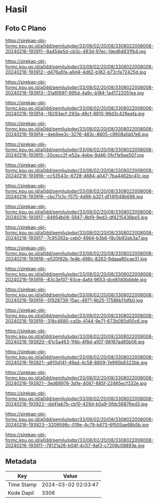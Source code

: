 # Hasil

## Foto C Plano

https://sirekap-obj-formc.kpu.go.id/a0dd/pemilu/pdpr/33/08/02/20/08/3308022008008-20240216-193911--8a454e5d-cb3c-483d-97ec-1ded64831fb4.jpg

https://sirekap-obj-formc.kpu.go.id/a0dd/pemilu/pdpr/33/08/02/20/08/3308022008008-20240216-193912--d476a5fa-a9d4-4d62-b182-b72cfe72425d.jpg

https://sirekap-obj-formc.kpu.go.id/a0dd/pemilu/pdpr/33/08/02/20/08/3308022008008-20240216-193913--31a6f697-995d-4a9c-b184-1a41722051ea.jpg

https://sirekap-obj-formc.kpu.go.id/a0dd/pemilu/pdpr/33/08/02/20/08/3308022008008-20240216-193914--16293acf-293a-48cf-8810-96d3c426eafa.jpg

https://sirekap-obj-formc.kpu.go.id/a0dd/pemilu/pdpr/33/08/02/20/08/3308022008008-20240216-193914--4eb6ee3c-3276-483c-8605-c9908a1dd7e6.jpg

https://sirekap-obj-formc.kpu.go.id/a0dd/pemilu/pdpr/33/08/02/20/08/3308022008008-20240216-193915--20cecc2f-e52a-4ebe-9d46-0fcf1e5ee507.jpg

https://sirekap-obj-formc.kpu.go.id/a0dd/pemilu/pdpr/33/08/02/20/08/3308022008008-20240216-193916--cc53543c-6728-4684-a047-7ba4462bc41c.jpg

https://sirekap-obj-formc.kpu.go.id/a0dd/pemilu/pdpr/33/08/02/20/08/3308022008008-20240216-193916--cbc71c1c-f575-4d98-b321-df14f648b696.jpg

https://sirekap-obj-formc.kpu.go.id/a0dd/pemilu/pdpr/33/08/02/20/08/3308022008008-20240216-193917--84954b06-5847-4bf9-9ed3-df4215438be5.jpg

https://sirekap-obj-formc.kpu.go.id/a0dd/pemilu/pdpr/33/08/02/20/08/3308022008008-20240216-193917--7c95392a-ceb0-4964-b3b6-f8c0b92eb3a7.jpg

https://sirekap-obj-formc.kpu.go.id/a0dd/pemilu/pdpr/33/08/02/20/08/3308022008008-20240216-193918--e520f82b-1e4b-498c-8263-9daaa80cae31.jpg

https://sirekap-obj-formc.kpu.go.id/a0dd/pemilu/pdpr/33/08/02/20/08/3308022008008-20240216-193918--83c3e107-93ce-4afd-9653-dce81d0bddde.jpg

https://sirekap-obj-formc.kpu.go.id/a0dd/pemilu/pdpr/33/08/02/20/08/3308022008008-20240216-193919--5f928739-15ec-4971-9b25-17586b11dfb0.jpg

https://sirekap-obj-formc.kpu.go.id/a0dd/pemilu/pdpr/33/08/02/20/08/3308022008008-20240216-193919--318c4880-ca5b-4144-9e71-672b085d00c6.jpg

https://sirekap-obj-formc.kpu.go.id/a0dd/pemilu/pdpr/33/08/02/20/08/3308022008008-20240216-193920--61c5a463-1f4b-4f8d-a107-98167ad85b06.jpg

https://sirekap-obj-formc.kpu.go.id/a0dd/pemilu/pdpr/33/08/02/20/08/3308022008008-20240216-193921--a910d141-49ad-4c58-8809-7e995b8322bb.jpg

https://sirekap-obj-formc.kpu.go.id/a0dd/pemilu/pdpr/33/08/02/20/08/3308022008008-20240216-193921--3ed68978-3d1e-4087-885f-22465ecf332e.jpg

https://sirekap-obj-formc.kpu.go.id/a0dd/pemilu/pdpr/33/08/02/20/08/3308022008008-20240216-193922--dd41ab7b-cb10-429d-b0a9-0fdc56876ed3.jpg

https://sirekap-obj-formc.kpu.go.id/a0dd/pemilu/pdpr/33/08/02/20/08/3308022008008-20240216-193923--3209598c-019e-4c79-b673-6f505ae68b5b.jpg

https://sirekap-obj-formc.kpu.go.id/a0dd/pemilu/pdpr/33/08/02/20/08/3308022008008-20240216-193911--78121a26-b04f-4c57-9af3-c7209c08893e.jpg


## Metadata

| Key        | Value               |
| ---------- | ------------------- |
| Time Stamp | 2024-03-02 02:03:47 |
| Kode Dapil | 3306                |



